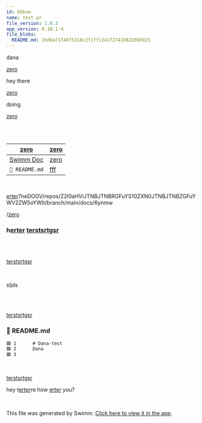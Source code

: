 ```yaml
---
id: 60bvm
name: test pr
file_version: 1.0.2
app_version: 0.10.1-4
file_blobs:
  README.md: 2bd6a71f46f5318c2f1ffc241727410822065925
---
```


dana

[zero](zero.4d4he.sw.md)

hey there

[zero](zero.4d4he.sw.md)

doing

[zero](zero.4d4he.sw.md)

<br/>

<br/>

|[zero](zero.4d4he.sw.md)                       |[zero](zero.4d4he.sw.md)|
|-----------------------------------------------|------------------------|
|[Swimm Doc](swimm-doc.4d4he)|[zero](zero.sw.md)|<br/>                   |
|`📄 README.md`                                 |[fff](fff.69i7q.sw.md)  |

<br/>

[erter](erter.6ynmw.sw.md)7neDOGV/repos/Z2l0aHViJTNBJTNBRGFuYS10ZXN0JTNBJTNBZGFuYWV2ZW5oYWlt/branch/main/docs/6ynmw

/[zero](zero.4d4he.sw.md)

### h[erter](erter.6ynmw.sw.md) [terstsrtgsr](terstsrtgsr.tw7ka.sw.md)

<br/>

<br/>

[terstsrtgsr](terstsrtgsr.tw7ka.sw.md)

<!-- empty line --><br/>

sljds

<!-- empty line --><br/>

<!-- empty line --><br/>

[terstsrtgsr](terstsrtgsr.tw7ka.sw.md)
<!-- NOTE-swimm-snippet: the lines below link your snippet to Swimm -->
### 📄 README.md
```markdown
🟩 1      # Dana-test
🟩 2      Dana 
🟩 3      
```

<br/>

[terstsrtgsr](terstsrtgsr.tw7ka.sw.md)

hey t[erter](erter.6ynmw.sw.md)re how [erter](erter.6ynmw.sw.md) you?

<br/>

This file was generated by Swimm. [Click here to view it in the app](http://localhost:5000/repos/Z2l0aHViJTNBJTNBRGFuYS10ZXN0JTNBJTNBZGFuYWV2ZW5oYWlt/docs/60bvm).